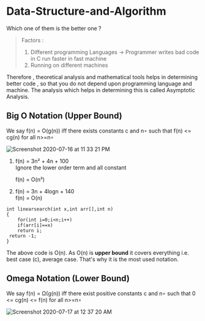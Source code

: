 # Data-Structure-and-Algorithm

Which one of them is the better one ?    
> Factors :  
> 1. Different programming Languages -> Programmer writes bad code in C run faster in fast machine  
> 2. Running on different machines  

Therefore , theoretical analysis and mathematical tools helps in determining better code , so that you do not depend upon programming language and machine. The analysis which helps in determining this is called Asymptotic Analysis.

## Big O Notation (Upper Bound)

We say f(n) = O(g(n)) iff there exists constants c and n∘  such that f(n) <= cg(n) for all n>=n∘   

![Screenshot 2020-07-16 at 11 33 21 PM](https://user-images.githubusercontent.com/68182511/87706536-4f376c00-c7bd-11ea-9e0d-1c04ff6099ea.png)

1. f(n) = 3n² + 4n + 100  
   Ignore the lower order term and all constant   

   f(n) = O(n²)  

2. f(n) = 3n + 4logn + 140     
   f(n) = O(n)  
     
```
int linearsearch(int x,int arr[],int n)
{
    for(int i=0;i<n;i++)
    if(arr[i]==x)
    return i;
 return -1;   
}
```  
The above code is O(n). As O(n) is __upper bound__ it covers everything i.e. best case (c), average case. That's why it is the most used notation.  

## Omega Notation (Lower Bound)  

We say f(n) = Ω(g(n)) iff there exist positive constants c and n∘ such that 0 <= cg(n) <= f(n) for all n>=n∘  
 

![Screenshot 2020-07-17 at 12 37 20 AM](https://user-images.githubusercontent.com/68182511/87712099-d4bf1a00-c7c5-11ea-8674-08fde32c31ed.png)

